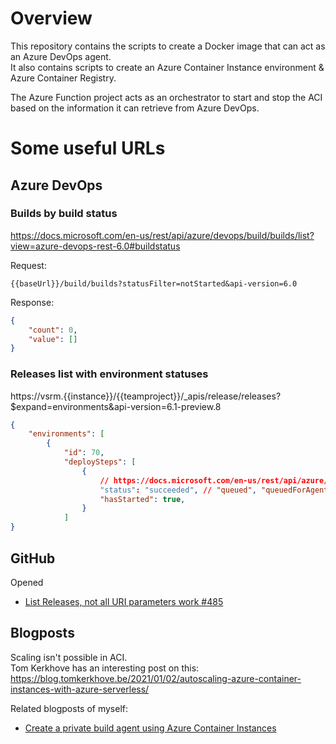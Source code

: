 # Overview

This repository contains the scripts to create a Docker image that can act as an Azure DevOps agent.  
It also contains scripts to create an Azure Container Instance environment & Azure Container Registry.

The Azure Function project acts as an orchestrator to start and stop the ACI based on the information it can retrieve from Azure DevOps.

# Some useful URLs

## Azure DevOps

### Builds by build status
https://docs.microsoft.com/en-us/rest/api/azure/devops/build/builds/list?view=azure-devops-rest-6.0#buildstatus 

Request:
```
{{baseUrl}}/build/builds?statusFilter=notStarted&api-version=6.0
```
Response:
```json
{
    "count": 0,
    "value": []
}
```

### Releases list with environment statuses

https://vsrm.{{instance}}/{{teamproject}}/_apis/release/releases?$expand=environments&api-version=6.1-preview.8

```json
{
    "environments": [
        {
            "id": 70,
            "deploySteps": [
                {
                    // https://docs.microsoft.com/en-us/rest/api/azure/devops/release/releases/list?view=azure-devops-rest-6.0#deploymentoperationstatus
                    "status": "succeeded", // "queued", "queuedForAgent", "queuedForPipeline"
                    "hasStarted": true,
                }
            ]
}
```

## GitHub
Opened 
* [List Releases, not all URI parameters work #485](https://github.com/MicrosoftDocs/vsts-rest-api-specs/issues/485)
 

## Blogposts
Scaling isn't possible in ACI.  
Tom Kerkhove has an interesting post on this: https://blog.tomkerkhove.be/2021/01/02/autoscaling-azure-container-instances-with-azure-serverless/

Related blogposts of myself:
* [Create a private build agent using Azure Container Instances](https://jan-v.nl/post/2021/create-build-agent-with-azure-container-instances/)